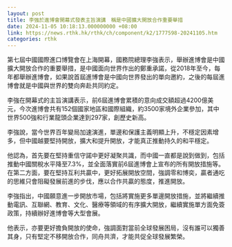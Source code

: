```yaml
---
layout: post
title: 李強於進博會開幕式發表主旨演講　稱是中國擴大開放合作重要舉措
date: 2024-11-05 10:18:13.000000000 +08:00
link: https://news.rthk.hk/rthk/ch/component/k2/1777598-20241105.htm
categories: rthk
---
```


第七屆中國國際進口博覽會在上海開幕，國務院總理李強表示，舉辦進博會是中國擴大開放合作的重要舉措，是中國面向世界作出的鄭重承諾，從2018年至今，每年都舉辦進博會，如果說首屆進博會是中國向世界發出的單向邀約，之後的每屆進博會就是中國與世界的雙向奔赴共同約定。

李強在開幕式的主旨演講表示，前6屆進博會累積的意向成交額超過4200億美元，今次進博會共有152個國家地區和國際組織，約3500家境外企業參加，其中世界500強和行業龍頭企業達到297家，創歷史新高。

李強說，當今世界百年變局加速演進，單邊和保護主義明顯上升，不穩定因素增多，但中國越要堅持開放，擴大和提升開放，才能真正推動持久的和平穩定。

他認為，首先要在堅持重信守諾中更好凝聚共識，而中國一直都是說到做到，包括推動中國關稅水平降至7.3%，並全面落實前6屆進博會上宣布的所有開放措施等。在第二方面，要在堅持互利共贏中，更好拓展開放空間，強調零和博奕，贏者通吃的思維只會阻礙發展前進的步伐，應以合作共贏的態度，推進開放。

李強指出，中國願意進一步開放市場，包括將實施更多單邊開放措施，並將繼續推動電訊、互聯網、教育、文化、醫療等領域的有序擴大開放，繼續實施單方面免簽政策，持續辦好進博會等大型會展。

他表示，亦要更好擔負開放的使命，強調面對當前全球發展困局，沒有誰可以獨善其身，只有堅定不移開放合作，同舟共濟，才能共促全球發展繁榮。
